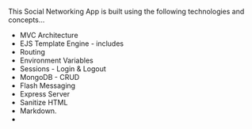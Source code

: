 This Social Networking App is built using the following technologies and concepts...

- MVC Architecture
- EJS Template Engine - includes
- Routing 
- Environment Variables
- Sessions - Login & Logout
- MongoDB - CRUD
- Flash Messaging
- Express Server
- Sanitize HTML
- Markdown.
-

